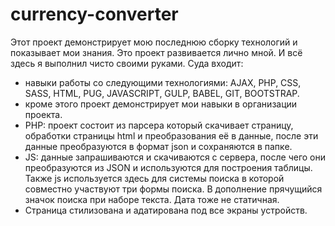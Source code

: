 # currency-converter
Этот проект демонстрирует мою последнюю сборку технологий и показывает мои знания. Это проект развивается лично мной. И всё здесь я выполнил чисто своими руками.
Суда входит: 
* навыки работы со следующими технологиями: AJAX, PHP, CSS, SASS, HTML, PUG, JAVASCRIPT, GULP, BABEL, GIT, BOOTSTRAP.
* кроме этого проект демонстрирует мои навыки в организации проекта.
* PHP: проект состоит из парсера который скачивает страницу, обработки страницы html и преобразования её в данные, после эти данные преобразуются в формат json и сохраняются в папке.
* JS: данные запрашиваются и скачиваются с сервера, после чего они преобразуются из JSON и используются для построения таблицы. Также js используется здесь для системы поиска в которой совместно участвуют три формы поиска. В дополнение прячущийся значок поиска при наборе текста. Дата тоже не статичная.
* Страница стилизована и адатирована под все экраны устройств.

